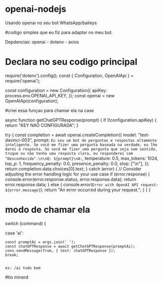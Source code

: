 # openai-nodejs
Usando openai no seu bot WhatsApp/baileys



#codigo simples que eu fiz para adaptar no meu bot.

Depdencias: openai - dotenv - axios

# Declara no seu codigo principal


require('dotenv').config();
const { Configuration, OpenAIApi } = require('openai');

const configuration = new Configuration({
  apiKey: process.env.OPENAI_API_KEY,
});
const openai = new OpenAIApi(configuration);


#criei essa funçao para chamar ela na case

async function getChatGPTResponse(prompt) {
  if (!configuration.apiKey) {
    return "KEY NAO CONFIGURADA";
  }

  try {
    const completion = await openai.createCompletion({
              model: "text-davinci-003",
        prompt: `Eu sou um bot de perguntas e respostas altamente inteligente. Se você me fizer uma pergunta baseada na verdade, eu lhe darei a resposta. Se você me fizer uma pergunta que seja sem sentido, truque ou não tenha uma resposta clara, eu responderei com "Desconhecido".\n\nQ: ${prompt}\nA:`,
        temperature: 0.5,
        max_tokens: 1024,
        top_p: 1,
        frequency_penalty: 0.0,
        presence_penalty: 0.0,
        stop: ["\n"],
      });
    return completion.data.choices[0].text;
  } catch (error) {
    // Consider adjusting the error handling logic for your use case
    if (error.response) {
      console.error(error.response.status, error.response.data);
      return error.response.data;
    } else {
      console.error(`Error with OpenAI API request: ${error.message}`);
      return "An error occurred during your request.";
    }
  }
}


# modo de chamar ela 


switch (command) {

 
  case 'ai':
   
    const promptAi = args.join(' ');
    const chatGPTResponse = await getChatGPTResponse(promptAi);
    conn.sendMessage(from, { text: chatGPTResponse });
    break; 
    
    
    ex: /ai tudo bem
    
    
   #tio minerd 
    

